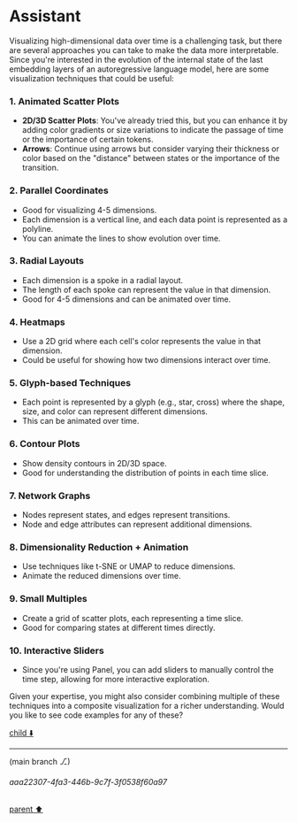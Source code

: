# Assistant

Visualizing high-dimensional data over time is a challenging task, but there are several approaches you can take to make the data more interpretable. Since you're interested in the evolution of the internal state of the last embedding layers of an autoregressive language model, here are some visualization techniques that could be useful:

### 1. Animated Scatter Plots
- **2D/3D Scatter Plots**: You've already tried this, but you can enhance it by adding color gradients or size variations to indicate the passage of time or the importance of certain tokens.
- **Arrows**: Continue using arrows but consider varying their thickness or color based on the "distance" between states or the importance of the transition.

### 2. Parallel Coordinates
- Good for visualizing 4-5 dimensions.
- Each dimension is a vertical line, and each data point is represented as a polyline.
- You can animate the lines to show evolution over time.

### 3. Radial Layouts
- Each dimension is a spoke in a radial layout.
- The length of each spoke can represent the value in that dimension.
- Good for 4-5 dimensions and can be animated over time.

### 4. Heatmaps
- Use a 2D grid where each cell's color represents the value in that dimension.
- Could be useful for showing how two dimensions interact over time.

### 5. Glyph-based Techniques
- Each point is represented by a glyph (e.g., star, cross) where the shape, size, and color can represent different dimensions.
- This can be animated over time.

### 6. Contour Plots
- Show density contours in 2D/3D space.
- Good for understanding the distribution of points in each time slice.

### 7. Network Graphs
- Nodes represent states, and edges represent transitions.
- Node and edge attributes can represent additional dimensions.

### 8. Dimensionality Reduction + Animation
- Use techniques like t-SNE or UMAP to reduce dimensions.
- Animate the reduced dimensions over time.

### 9. Small Multiples
- Create a grid of scatter plots, each representing a time slice.
- Good for comparing states at different times directly.

### 10. Interactive Sliders
- Since you're using Panel, you can add sliders to manually control the time step, allowing for more interactive exploration.

Given your expertise, you might also consider combining multiple of these techniques into a composite visualization for a richer understanding. Would you like to see code examples for any of these?

[child ⬇️](#aaa22307-4fa3-446b-9c7f-3f0538f60a97)

---

(main branch ⎇)
###### aaa22307-4fa3-446b-9c7f-3f0538f60a97
[parent ⬆️](#234b6612-41b7-4bfd-8027-9ecdc361bb01)
